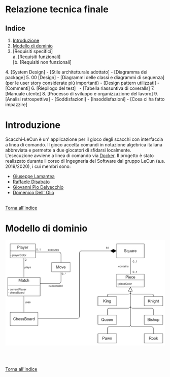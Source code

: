 # Relazione tecnica finale

## Indice

1. [Introduzione](#Introduzione)
2. [Modello di dominio](#Modello-di-dominio)
3. [Requisiti specifici] <br>
<t>a. [Requisiti funzionali] <br>
[b. [Requisiti non funzionali]
</t>
4. [System Design]
    - [Stile architetturale adottato]
    - [Diagramma dei package]
5. 00 [Design]
    - [Diagrammi delle classi e diagrammi di sequenza] <br>(per le user story considerate più importanti)
    - [Design pattern utilizzati]
    - [Commenti]
6. [Riepilogo del test]  
    - [Tabella riassuntiva di coveralls]
7. [Manuale utente]
8. [Processo di sviluppo e organizzazione del lavoro]
9. [Analisi retrospettiva]
    - [Soddisfazioni]
    - [Insoddisfazioni]
    - [Cosa ci ha fatto impazzire]

# Introduzione
Scacchi-LeCun è un' applicazione per il gioco degli scacchi con interfaccia a linea di comando.
Il gioco accetta comandi in notazione algebrica italiana abbreviata e permette a due giocatori
di sfidarsi localmente. <br>
L'esecuzione avviene a linea di comando via [Docker](https://hub.docker.com/).
Il progetto è stato realizzato durante il corso di Ingegneria del Software dal gruppo LeCun
(a.a. 2019/2020), i cui membri sono:
- [Giuseppe Lamantea](https://github.com/llamandtea)
- [Raffaele Disabato](https://github.com/Raffo99)
- [Giovanni Pio Delvecchio](https://github.com/GiovanniPioDelvecchio)
- [Domenico Dell' Olio](https://github.com/DomMcOyle) <br><br>


[Torna all'indice](#Indice)

# Modello di dominio
<img src = "./drawings/modello_dominio.png" alt = "modello di dominio">

 <br><br>

[Torna all'indice](#Indice)